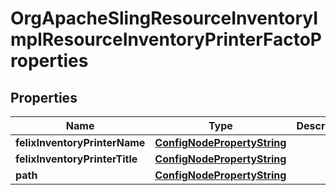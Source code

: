 

# OrgApacheSlingResourceInventoryImplResourceInventoryPrinterFactoProperties

## Properties

Name | Type | Description | Notes
------------ | ------------- | ------------- | -------------
**felixInventoryPrinterName** | [**ConfigNodePropertyString**](ConfigNodePropertyString.md) |  |  [optional]
**felixInventoryPrinterTitle** | [**ConfigNodePropertyString**](ConfigNodePropertyString.md) |  |  [optional]
**path** | [**ConfigNodePropertyString**](ConfigNodePropertyString.md) |  |  [optional]



